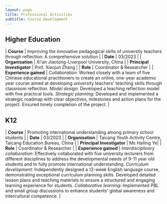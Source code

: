 ```yaml
---
layout: page
title: Professional Activities
subtitle: Course Development
---
```


## Higher Education
| **Course** | Improving the innovative pedagogical skills of university teachers through reflection: A comprehensive solution | 
| **Date** | 03/2023 | 
| **Organisation** | Xi'an Jiaotong-Liverpool University, China | 
| **Principal Investigator** | Prof. Xiaojun Zhang | 
| **Role** | Coordinator & Researcher |
| **Experience gained** | *Collaboration*: Worked closely with a team of five Chinese educational practitioners to create an online, one-year academic year course aimed at developing university teachers' teaching skills through classroom reflection. *Model design*: Developed a teaching reflection model with five practical tools. *Strategic planning*: Developed and implemented a strategic roadmap with clear objectives, milestones and action plans for the project. Ensured timely completion of the project. |

## K12
| **Course** | Promoting international understanding among primary school students | 
| **Date** | 03/2023 | 
| **Organisation** | Taicang Youth Activity Centre, Taicang Education Bureau, China | 
| **Principal Investigator** | Ms Hailing Ye| 
| **Role** | Coordinator & Researcher |
| **Experience gained** | *Interdisciplinary collaboration*: Effectively collaborated with five university lecturers from different disciplines to address the developmental needs of 9-11 year old students and to fully promote international understanding. *Curriculum development*: Independently designed a 12-week English language course, demonstrating exceptional curriculum planning skills. Developed detailed lesson plans and teaching materials to ensure a structured and engaging learning experience for students. *Collaborative learning*: Implemented PBL and small group discussions to enhance students' global awareness and intercultural competence. |
